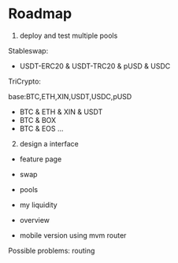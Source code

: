 # Roadmap

1. deploy and test multiple pools

Stableswap:

- USDT-ERC20 & USDT-TRC20 & pUSD & USDC

TriCrypto:

base:BTC,ETH,XIN,USDT,USDC,pUSD

- BTC & ETH & XIN & USDT
- BTC & BOX
- BTC & EOS
...


2. design a interface

- feature page
- swap
- pools
- my liquidity
- overview

- mobile version using mvm router


Possible problems:
routing
